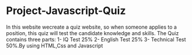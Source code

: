 # Project-Javascript-Quiz
In this website wecreate a quiz website, so when someone applies to a position, this quiz will test the candidate knowledge and skills. The Quiz contains three parts: 1- IQ Test 25% 2- English Test 25% 3- Technical Test 50%.By using HTML,Css and Javascript
